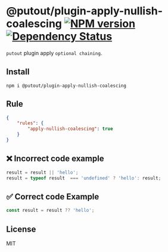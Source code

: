 # @putout/plugin-apply-nullish-coalescing [![NPM version][NPMIMGURL]][NPMURL] [![Dependency Status][DependencyStatusIMGURL]][DependencyStatusURL]

[NPMIMGURL]:                https://img.shields.io/npm/v/@putout/plugin-apply-nullish-coalescing.svg?style=flat&longCache=true
[NPMURL]:                   https://npmjs.org/package/@putout/plugin-apply-nullish-coalescing"npm"

[DependencyStatusURL]:      https://david-dm.org/coderaiser/putout?path=packages/plugin-apply-nullish-coalescing
[DependencyStatusIMGURL]:   https://david-dm.org/coderaiser/putout.svg?path=packages/plugin-apply-nullish-coalescing

`putout` plugin apply `optional chaining`.

## Install

```
npm i @putout/plugin-apply-nullish-coalescing
```

## Rule

```json
{
    "rules": {
        "apply-nullish-coalescing": true
    }
}
```

## ❌ Incorrect code example

```js
result = result || 'hello';
result = typeof result  === 'undefined' ? 'hello': result;
```

## ✅ Correct code Example

```js
const result = result ?? 'hello';
```

## License

MIT

